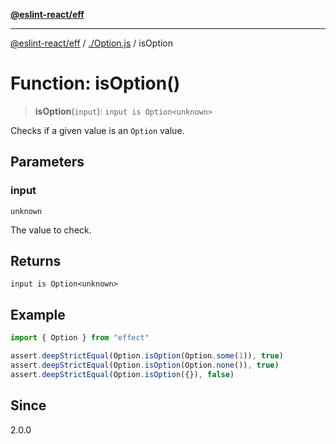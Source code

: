 [**@eslint-react/eff**](../../README.md)

***

[@eslint-react/eff](../../README.md) / [./Option.js](../README.md) / isOption

# Function: isOption()

> **isOption**(`input`): `input is Option<unknown>`

Checks if a given value is an `Option` value.

## Parameters

### input

`unknown`

The value to check.

## Returns

`input is Option<unknown>`

## Example

```ts
import { Option } from "effect"

assert.deepStrictEqual(Option.isOption(Option.some(1)), true)
assert.deepStrictEqual(Option.isOption(Option.none()), true)
assert.deepStrictEqual(Option.isOption({}), false)
```

## Since

2.0.0
